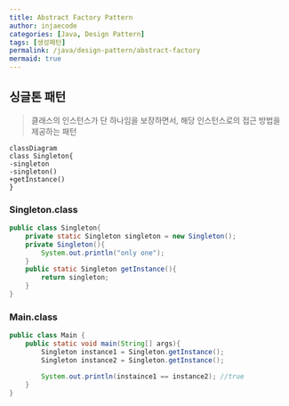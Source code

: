 ```yaml
---
title: Abstract Factory Pattern
author: injaecode
categories: [Java, Design Pattern]
tags: [생성패턴]
permalink: /java/design-pattern/abstract-factory
mermaid: true
---
```


## 싱글톤 패턴

> 클래스의 인스턴스가 단 하나임을 보장하면서, 해당 인스턴스로의 접근 방법을 제공하는 패턴

```mermaid
classDiagram
class Singleton{
-singleton
-singleton()
+getInstance()
}
```

### Singleton.class

```java
public class Singleton{
	private static Singleton singleton = new Singleton();
	private Singleton(){
		System.out.println("only one");
	}
	public static Singleton getInstance(){
		return singleton;
	}
}

```

### Main.class

```java
public class Main {
	public static void main(String[] args){
		Singleton instance1 = Singleton.getInstance();
		Singleton instance2 = Singleton.getInstance();

		System.out.println(instaince1 == instance2); //true
	}
}
```

